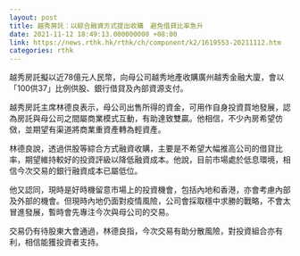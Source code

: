 ```yaml
---
layout: post
title: 越秀房託：以綜合融資方式提出收購　避免借貸比率急升
date: 2021-11-12 18:49:13.000000000 +08:00
link: https://news.rthk.hk/rthk/ch/component/k2/1619553-20211112.htm
categories: rthk
---
```


越秀房託擬以近78億元人民幣，向母公司越秀地產收購廣州越秀金融大廈，會以「100供37」比例供股、銀行借貸及內部資源支付。

越秀房託主席林德良表示，母公司出售所得的資金，可用作自身投資買地發展，認為房託與母公司之間屬商業模式互動，有助達致雙贏。他相信，不少內房希望仿傚，並期望有渠道將商業重資產轉為輕資產。

林德良說，透過供股等綜合方式融資收購，主要是不希望大幅推高公司的借貸比率，期望維持較好的投資評級以降低融資成本。他說，目前市場處於低息環境，相信今次交易的銀行融資成本已屬低位。

他又認同，現時是好時機留意市場上的投資機會，包括內地和香港，亦會考慮內部及外部的機會。但現時內地仍面對疫情風險，公司會採取穩中求勝的戰略，不會太冒進發展，暫時會先專注今次與母公司的交易。

交易仍有待股東大會通過，林德良指，今次交易有助分散風險，對投資組合亦有利，相信能獲投資者支持。
